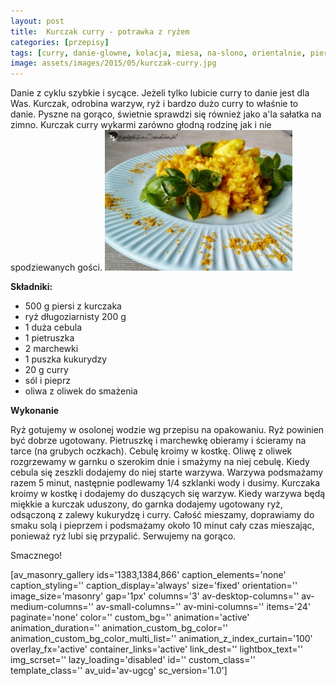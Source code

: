```yaml
---
layout: post
title:  Kurczak curry - potrawka z ryżem
categories: [przepisy]
tags: [curry, danie-glowne, kolacja, miesa, na-slono, orientalnie, piers-z-kurczaka, ryz]
image: assets/images/2015/05/kurczak-curry.jpg
---
```

Danie z cyklu szybkie i sycące. Jeżeli tylko lubicie curry to danie jest dla Was. Kurczak, odrobina warzyw, ryż i bardzo dużo curry to właśnie to danie. Pyszne na gorąco, świetnie sprawdzi się również jako a'la sałatka na zimno. Kurczak curry wykarmi zarówno głodną rodzinę jak i nie spodziewanych gości.
![](assets/images/2015/05/kurczak-curry-1-300x225.jpg)



**Składniki:**


* 500 g piersi z kurczaka
* ryż długoziarnisty 200 g
* 1 duża cebula
* 1 pietruszka
* 2 marchewki
* 1 puszka kukurydzy
* 20 g curry
* sól i pieprz
* oliwa z oliwek do smażenia


**Wykonanie**

Ryż gotujemy w osolonej wodzie wg przepisu na opakowaniu. Ryż powinien być dobrze ugotowany. Pietruszkę i marchewkę obieramy i ścieramy na tarce (na grubych oczkach). Cebulę kroimy w kostkę. Oliwę z oliwek rozgrzewamy w garnku o szerokim dnie i smażymy na niej cebulę. Kiedy cebula się zeszkli dodajemy do niej starte warzywa. Warzywa podsmażamy razem 5 minut, następnie podlewamy 1/4 szklanki wody i dusimy. Kurczaka kroimy w kostkę i dodajemy do duszących się warzyw. Kiedy warzywa będą miękkie a kurczak uduszony, do garnka dodajemy ugotowany ryż, odsączoną z zalewy kukurydzę i curry. Całość mieszamy, doprawiamy do smaku solą i pieprzem i podsmażamy około 10 minut cały czas mieszając, ponieważ ryż lubi się przypalić. Serwujemy na gorąco.

Smacznego!

[av\_masonry\_gallery ids='1383,1384,866' caption\_elements='none' caption\_styling='' caption\_display='always' size='fixed' orientation='' image\_size='masonry' gap='1px' columns='3' av-desktop-columns='' av-medium-columns='' av-small-columns='' av-mini-columns='' items='24' paginate='none' color='' custom\_bg='' animation='active' animation\_duration='' animation\_custom\_bg\_color='' animation\_custom\_bg\_color\_multi\_list='' animation\_z\_index\_curtain='100' overlay\_fx='active' container\_links='active' link\_dest='' lightbox\_text='' img\_scrset='' lazy\_loading='disabled' id='' custom\_class='' template\_class='' av\_uid='av-ugcg' sc\_version='1.0']
    